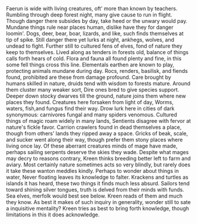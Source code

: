 Faerun is wide with living creatures,
oft\' more than known by teachers.
Rumbling through deep forest night,
many give cause to run in flight.
Though danger there subsides by day,
take heed or the unwary would pay.
Mundane things rule near places human,
dislike have they for danger loomin\'.
Dogs, deer, bear, boar, lizards, and like,
such finds themselves at tip of spike.
Still danger there yet lurks at night,
ankhegs, wolves, and undead to fight.
Further still to cultured fens of elves,
fond of nature they keep to themselves.
Lived along as tenders in forests old,
balance of things calls forth hears of cold.
Flora and fauna all found plenty and fine,
in this some fell things cross this line.
Elementals earthen are known to play,
protecting animals mundane during day.
Rocs, renders, basilisk, and fiends found,
prohibited are these from damage profound.
Care brought by humans skilled in nature,
druids tend with wisdom to forests mature.
Around them cluster many weaker sort,
Dire ones bred to give species support.
Deeper down stocky dwarves till the ground,
nature joins them where new places they found.
Creatures here forsaken from light of day,
Worms, waters, fish,and fungus find their way.
Drow lurk here in cities of dark synonymous:
carnivores fungal and many spiders venomous.
Cultured things of magic roam widely in many lands,
Sentients disagree with fervor at nature\'s fickle favor.
Carrion crawlers found in dead themselves a place,
though from others\' lands they ripped away a space.
Gricks of beak, scale, and sucker went along their way,
though prefer them stony places where living once lay.
Of these aberrant creatures minds of mage have made,
perhaps sailing serpents deserve the skies they wade.
Despite what mages may decry to reasons contrary,
Kreen thinks breeding better left to farm and aviary.
Most certainly nature sometimes acts so very blindly,
but rarely does it take these wanton meddles kindly.
Perhaps to wonder about things in water,
Never floating leaves its knowledge to falter.
Krackens and turtles as islands it has heard,
these two things it finds much less absurd.
Sailors tend toward shining silver tongues,
truth is delved from their minds with funds.
Sea elves, merfolk would best see below.
Kreen reads of them and much they know.
As best it makes of such inquiry in generality,
wonder still to sate a inquisitive mentality?
Kreen tries as best to bring forth knowledge,
though limitations in this it does acknowledge.
